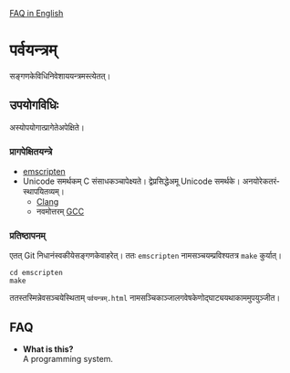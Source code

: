[FAQ in English](#FAQ)

# पर्व­यन्त्रम्
स­ङ्गणके­विधि­नि­वेशाय­यन्त्र­म­स्त्येतत्।

## उप­योग­विधिः
अ­स्योप­योगा­त्प्रा­गेते­अ­पेक्षिते।

### प्रा­ग­पेक्षित­यन्त्रे
* [emscripten](https://emscripten.org)
* Unicode स­मर्थकम् C सं­साधक­ञ्चा­पे­क्ष्यते। द्वे­प्र­सिद्धे­अमू Unicode स­मर्थके। अनयो­रेक­तरं­स्थापयितव्यम्।
    * [Clang](https://clang.llvm.org/)
    * नव­मोत्तरम् [GCC](https://gcc.gnu.org)

### प्रति­ष्ठापनम्
एतत् Git नि­धानं­स्व­कीये­स­ङ्गणके­वा­हरेत्।
ततः `emscripten` नाम­स­ञ्चय­म्प्र­विश्य­तत्र `make` कुर्यात्।

```
cd emscripten
make
```

तत­स्तस्मि­न्नेव­स­ञ्चये­स्थिताम् `पर्वयन्त्रम्.html` नाम­स­ञ्चिका­ञ्जाल­गवेषके­णो­द्घाट्य­यथा­काम­मुप­युञ्जीत।

## FAQ
* **What is this?**  
A programming system.
